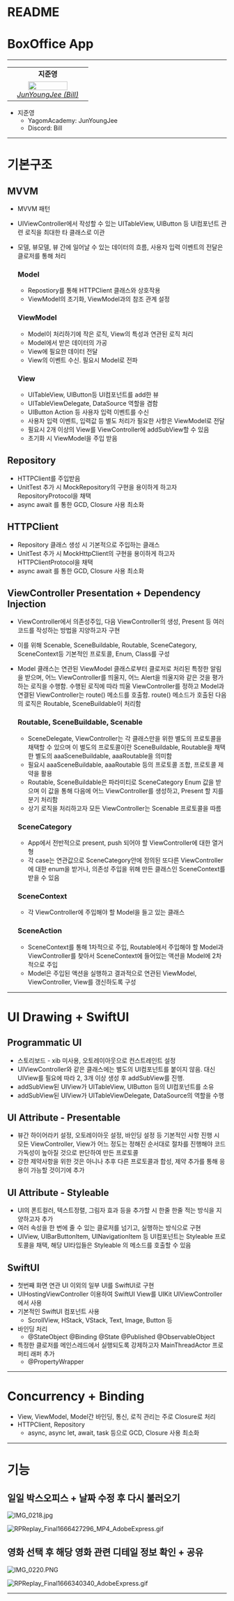 # README

# BoxOffice App

---
<table>
    <tr align="center">
        <td><B>지준영<B></td>
    </tr>
    <tr align="center">
        <td width= 170px>
            <img src="images/IMG_4426121212.jpg" width="73%">
            <br>
            <a href="https://github.com/gelb2"><I>JunYoungJee (Bill)</I></a>
        </td>
    </tr>
</table>

- 지준영
    - YagomAcademy: JunYoungJee
    - Discord: Bill

---

# 기본구조

## MVVM

- MVVM 패턴
- UIViewController에서 작성할 수 있는 UITableView, UIButton 등 UI컴포넌트 관련 로직을 최대한 타 클래스로 이관
- 모델, 뷰모델, 뷰 간에 일어날 수 있는 데이터의 흐름, 사용자 입력 이벤트의 전달은 클로저를 통해 처리
    
    ### Model
    
    - Repostiory를 통해 HTTPClient 클래스와 상호작용
    - ViewModel의 초기화, ViewModel과의 참조 관계 설정
    
    ### ViewModel
    
    - Model이 처리하기에 작은 로직, View의 특성과 연관된 로직 처리
    - Model에서 받은 데이터의 가공
    - View에 필요한 데이터 전달
    - View의 이벤트 수신. 필요시 Model로 전파
    
    ### View
    
    - UITableView, UIButton등 UI컴포넌트를 add한 뷰
    - UITableViewDelegate, DataSource 역할을 겸함
    - UIButton Action 등 사용자 입력 이벤트를 수신
    - 사용자 입력 이벤트, 입력값 등 별도 처리가 필요한 사항은 ViewModel로 전달
    - 필요시 2개 이상의 View를 ViewController에 addSubView할 수 있음
    - 초기화 시 ViewModel을 주입 받음

## Repository

- HTTPClient를 주입받음
- UnitTest 추가 시 MockRepository의 구현을 용이하게 하고자 RepositoryProtocol을 채택
- async await 를 통한 GCD, Closure 사용 최소화

## HTTPClient

- Repository 클래스 생성 시 기본적으로 주입하는 클래스
- UnitTest 추가 시 MockHttpClient의 구현을 용이하게 하고자 HTTPClientProtocol을 채택
- async await 를 통한 GCD, Closure 사용 최소화

## ViewController Presentation + Dependency Injection

- ViewController에서 의존성주입, 다음 ViewController의 생성, Present 등 여러 코드를 작성하는 방법을 지양하고자 구현
- 이를 위해 Scenable, SceneBuildable, Routable, SceneCategory, SceneContext등 기본적인 프로토콜, Enum, Class를 구성
- Model 클래스는 연관된 ViewModel 클래스로부터 클로저로 처리된 특정한 알림을 받으며, 어느 ViewController를 띄울지, 어느 Alert을 띄울지와 같은 것을 평가하는 로직을 수행함. 수행된 로직에 따라 띄울 ViewController를 정하고 Model과 연결된 ViewController는 route() 메소드를 호출함. route() 메소드가 호출된 다음의 로직은 Routable, SceneBuildable이 처리함
    
    ### Routable, SceneBuildable, Scenable
    
    - SceneDelegate, ViewController는 각 클래스만을 위한 별도의 프로토콜을 채택할 수 있으며 이 별도의 프로토콜이란 SceneBuildable, Routable을 채택한 별도의 aaaSceneBuildable, aaaRoutable을 의미함
    - 필요시 aaaSceneBuildable, aaaRoutable 등의 프로토콜 조합, 프로토콜 제약을 활용
    - Routable, SceneBuildable은 파라미티로 SceneCategory Enum 값을 받으며 이 값을 통해 다음에 어느 ViewController를 생성하고, Present 할 지를 분기 처리함
    - 상기 로직을 처리하고자 모든 ViewController는 Scenable 프로토콜을 따름
    
    ### SceneCategory
    
    - App에서 전반적으로 present, push 되어야 할 ViewController에 대한 열거형
    - 각 case는 연관값으로 SceneCategory안에 정의된 또다른 ViewController에 대한 enum을 받거나, 의존성 주입을 위해 만든 클래스인 SceneContext를 받을 수 있음
    
    ### SceneContext
    
    - 각 ViewController에 주입해야 할 Model을 들고 있는 클래스
    
    ### SceneAction
    
    - SceneContext를 통해 1차적으로 주입, Routable에서 주입해야 할 Model과 ViewController를 찾아서 SceneContext에 들어있는 액션을 Model에 2차적으로 주입
    - Model은 주입된 액션을 실행하고 결과적으로 연관된 ViewModel, ViewController, View를 갱신하도록 구성

---

# UI Drawing + SwiftUI

## Programmatic UI

- 스토리보드 - xib 미사용, 오토레이아웃으로 컨스트레인트 설정
- UIViewController와 같은 클래스에는 별도의 UI컴포넌트를 붙이지 않음. 대신 UIView를 필요에 따라 2, 3개 이상 생성 후 addSubView를 진행.
- addSubView된 UIView가 UITableView, UIButton 등의 UI컴포넌트를 소유
- addSubView된 UIView가 UITableViewDelegate, DataSource의 역할을 수행

## UI Attribute - Presentable

- 뷰간 하이어라키 설정, 오토레이아웃 설정, 바인딩 설정 등 기본적인 사항 진행 시 모든 ViewController, View가 어느 정도는 정해진 순서대로 절차를 진행해야 코드 가독성이 높아질 것으로 판단하여 만든 프로토콜
- 강한 제약사항을 위한 것은 아니나 추후 다른 프로토콜과 합성, 제약 추가를 통해 응용이 가능할 것이기에 추가

## UI Attribute - Styleable

- UI의 폰트컬러, 텍스트정렬, 그림자 효과 등을 추가할 시 한줄 한줄 적는 방식을 지양하고자 추가
- 여러 속성을 한 번에 줄 수 있는 클로저를 넘기고, 실행하는 방식으로 구현
- UIView, UIBarButtonItem, UINavigationItem 등 UI컴포넌트는 Styleable 프로토콜을 채택, 해당 UI타입들은 Styleable 의 메소드를 호출할 수 있음

## SwiftUI

- 첫번째 화면 연관 UI 이외의 일부 UI를 SwiftUI로 구현
- UIHostingViewController 이용하여 SwiftUI View를 UIKit UIViewController에서 사용
- 기본적인 SwiftUI 컴포넌트 사용
    - ScrollView, HStack, VStack, Text, Image, Button 등
- 바인딩 처리
    - @StateObject @Binding @State @Published @ObservableObject
- 특정한 클로저를 메인스레드에서 실행되도록 강제하고자 MainThreadActor 프로퍼티 래퍼 추가
    - @PropertyWrapper

---

# Concurrency + Binding

- View, ViewModel, Model간 바인딩, 통신, 로직 관리는 주로 Closure로 처리
- HTTPClient, Repository
    - async, async let, await, task 등으로 GCD, Closure 사용 최소화

---

# 기능

## 일일 박스오피스 + 날짜 수정 후 다시 불러오기

![IMG_0218.jpg](README%20a8ec09395a5d4523821c6f6bb01e4dd0/IMG_0218.jpg)

![RPReplay_Final1666427296_MP4_AdobeExpress.gif](README%20a8ec09395a5d4523821c6f6bb01e4dd0/RPReplay_Final1666427296_MP4_AdobeExpress.gif)

## 영화 선택 후 해당 영화 관련 디테일 정보 확인 + 공유

![IMG_0220.PNG](README%20a8ec09395a5d4523821c6f6bb01e4dd0/IMG_0220.png)

![RPReplay_Final1666340340_AdobeExpress.gif](README%20a8ec09395a5d4523821c6f6bb01e4dd0/RPReplay_Final1666340340_AdobeExpress.gif)

---
